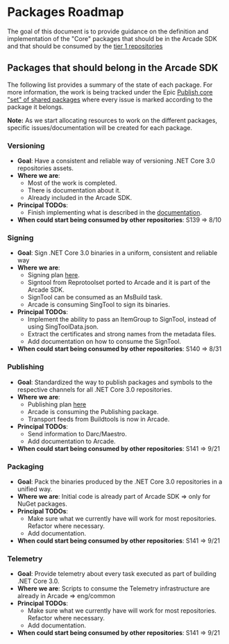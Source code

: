 # Packages Roadmap
The goal of this document is to provide guidance on the definition and implementation of the "Core" packages that should be in the
Arcade SDK and that should be consumed by the [tier 1 repositories](..\TierOneRepos.md)

## Packages that should belong in the Arcade SDK
The following list provides a summary of the state of each package. For more information, the work is being tracked under the Epic [Publish core "set" of shared packages](https://github.com/dotnet/arcade/issues/46) where every issue is marked according to the package it belongs.

**Note:** As we start allocating resources to work on the different packages, specific issues/documentation will be created for each package.

### Versioning
- **Goal**: Have a consistent and reliable way of versioning .NET Core 3.0 repositories assets.
- **Where we are**:
  - Most of the work is completed.
  - There is documentation about it.
  - Already included in the Arcade SDK.
- **Principal TODOs**:
  - Finish implementing what is described in the [documentation](Versioning.md).
- **When could start being consumed by other repositories**: S139 => 8/10

### Signing
- **Goal**: Sign .NET Core 3.0 binaries in a uniform, consistent and reliable way
- **Where we are**:
  - Signing plan [here](SigningPlan.md).
  - Signtool from Reprotoolset ported to Arcade and it is part of the Arcade SDK.
  - SignTool can be consumed as an MsBuild task.
  - Arcade is consuming SingTool to sign its binaries.
- **Principal TODOs**:
  - Implement the ability to pass an ItemGroup to SignTool, instead of using SingToolData.json.
  - Extract the certificates and strong names from the metadata files.
  - Add documentation on how to consume the SignTool.
- **When could start being consumed by other repositories**: S140 => 8/31

### Publishing
- **Goal**: Standardized the way to publish packages and symbols to the respective channels for all .NET Core 3.0 repositories.
- **Where we are**: 
  - Publishing plan [here](PublishingPlan.md)
  - Arcade is consuming the Publishing package.
  - Transport feeds from Buildtools is now in Arcade.
- **Principal TODOs**:
  - Send information to Darc/Maestro.
  - Add documentation to Arcade.
- **When could start being consumed by other repositories**: S141 => 9/21

### Packaging
- **Goal**: Pack the binaries produced by the .NET Core 3.0 repositories in a unified way.
- **Where we are**: Initial code is already part of Arcade SDK => only for NuGet packages.
- **Principal TODOs**: 
  - Make sure what we currently have will work for most repositories. Refactor where necessary.
  - Add documentation.
- **When could start being consumed by other repositories**: S141 => 9/21

### Telemetry
- **Goal**: Provide telemetry about every task executed as part of building .NET Core 3.0.
- **Where we are**: Scripts to consume the Telemetry infrastructure are already in Arcade => eng/common
- **Principal TODOs**:
  - Make sure what we currently have will work for most repositories. Refactor where necessary.
  - Add documentation.
- **When could start being consumed by other repositories**: S141 => 9/21
